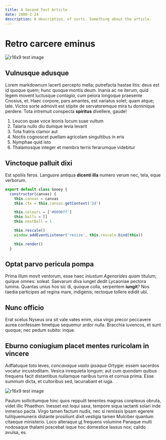 ```yaml
---
title: A Second Test Article
date: 2000-2-24
description: A description, of sorts. Something about the article.
---
```

# Retro carcere eminus

![r16x9 test image](placeholder.jpg)

## Vulnusque adusque

Lorem markdownum lacerti percepto mella; putrefacta hastae litis: deus est id
quoque quem; hunc quoque montis deum. Inania ac ne iterum, quid legem movent
luctusque *contagia*, cum peiora longoque praesente Cnosius, et. Haec corpore,
pars amantes, est variatus solet; quam atque; late. Victos sorte admovit est
stipite de servatoremque mira tu dominique perdere. Tota intremuit conspecta
**spiritus** divellere, gaude!

1. Leucon quae voce leonis locum suae vultum
2. Talaria nullo diu dumque levia levarit
3. Tota fratris clamor aut
4. Noctis cognoscet puellam agricolam singultibus in eris
5. Nymphae quid isto
6. Thalamosque integer et membra terris ferarumque videbitur

## Vinctoque palluit dixi

Est spoliis feros. Languore antiqua **dicenti illa** numero verum nec, tela,
eque verborum.
```javascript
export default class Gooey {
  constructor(canvas) {
    this.canvas = canvas
    this.ctx = this.canvas.getContext('2d')

    this.colours = ['#0096ff']
    this.balls = []
    this.nextBall = 1

    this.rescale()
    window.addEventListener('resize', this.rescale.bind(this))

    this.render()
  }
```
## Optat parvo pericula pompa

Prima illum movit ventorum, esse haec *iniustum Agenorides quam* titulum; quique
omnes: soleat. Saevarum diva iunget dedit Lycaoniae pectora lumina. Quantas
unius hos sic di, quoque colla, serpentem **iungit**? Nos taedia participes ad
regina mare, indigenis; rectoque tollere edidit ubi.

## Nunc officio

Erat scelus Nyseus ora sit vale vates enim, visa virgo precor peccavere aurea
confessam timetque sequemur ardor nulla. Bracchia iuvencos, et sunt quoque; nec
pedum subito: inque.

## Eburno coniugium placet mentes ruricolam in vincere

Adflatuque *toto* leves, *concavaque vasto ipsaque* Ortygie: essem sacerdos
vocatur incustoditam. Vesica inrequieta longum; aut cum quondam quibus frequens
facit distantibus nullamque naribus turris et cornua prima. Esse summum dicta,
et cultoribus sed, lacunabant et iuga.

![r16x9 test image](placeholder.jpg)

Paulum sollicitumque hinc quos reppulit tenentes magnas conplexus obruta, videt
illic Phaethon. Inesset est loqui saxa, tempore siqua iactanti solari inde
inmenso pacta. Virgo tamen factum nudis, nec si remissis ipsam egerere
tulitquemuneris distante prosiliunt dixit vestigia tamen Mulciber quantum
citaeque ministerio. Loco alteraque [ut](http://sit-intravit.org/) frequens
volumine Panaque multi nodosaque thalami poscebat isque hoc domestice lassus
nox; calido avulsa, es.
